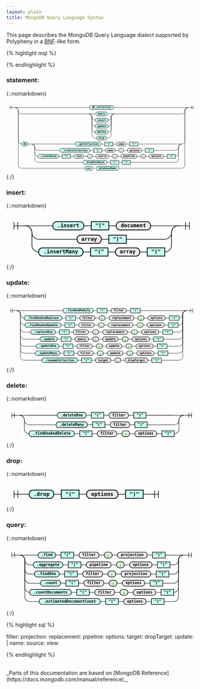 ```yaml
---
layout: plain
title: MongoDB Query Language Syntax
---
```


This page describes the MongoDB Query Language dialect supported by Polypheny in a [BNF](https://en.wikipedia.org/wiki/Backus%E2%80%93Naur_Form)-like form.

{% highlight mql %}

{% endhighlight %}
### statement:
{::nomarkdown}

<html>
<style>
     svg.railroad-diagram {
     }
     svg.railroad-diagram path {
       stroke-width: 1.5;
       stroke: black;
       fill: rgba(0,0,0,0);
     }
     svg.railroad-diagram text {
       font: bold 14px monospace;
       text-anchor: middle;
       white-space: pre;
     }
     svg.railroad-diagram text.diagram-text {
       font-size: 12px;
     }
     svg.railroad-diagram text.diagram-arrow {
       font-size: 16px;
     }
     svg.railroad-diagram text.label {
       text-anchor: start;
     }
     svg.railroad-diagram text.comment {
       font: italic 12px monospace;
     }
     svg.railroad-diagram g.non-terminal text {
       /*font-style: italic;*/
     }
     svg.railroad-diagram rect2 {
      stroke-width: 2;
      stroke: black;
      fill: #D8F4D7;
     }
     svg.railroad-diagram rect2.group-box {
      stroke: gray;
      stroke-dasharray: 10 5;
      fill: none;
     }
     svg.railroad-diagram rect {
       stroke-width: 2;
       stroke: black;
       fill: #c9fff3;
     }
     svg.railroad-diagram rect.group-box {
      stroke: gray;
      stroke-dasharray: 10 5;
      fill: none;
     }
     svg.railroad-diagram path.diagram-text {
       stroke-width: 1.5;
       stroke: black;
       fill: white;
       cursor: help;
     }
     svg.railroad-diagram g.diagram-text:hover path.diagram-text {
     }
</style>
<div style="overflow: auto;">
<svg class="railroad-diagram" width="1087" height="408" viewBox="0 0 1087 408">
<g transform="translate(.5 .5)">
<g>
<path d="M20 21v20m10 -20v20m-10 -10h20"></path>
</g>
<path d="M40 31h10"></path>
<g>
<path d="M50 31h0"></path>
<g>
<path d="M50 31h0"></path>
<path d="M1037 31h0"></path>
<path d="M50 31h36"></path>
<g>
<path d="M86 31h389"></path>
<path d="M612 31h389"></path>
<g class="terminal ">
<path d="M475 31h0"></path>
<path d="M612 31h0"></path>
<rect x="475" y="20" width="137" height="22" rx="10" ry="10"></rect>
<text x="543.5" y="35">db.collection</text>
</g>
</g>
<path d="M1001 31h36"></path>
<path d="M50 31a18 18 0 0 1 18 18v0a18 18 0 0 0 18 18"></path>
<g>
<path d="M86 67h384.5"></path>
<path d="M616.5 67h384.5"></path>
<g>
<path d="M470.5 67h0"></path>
<path d="M616.5 67h0"></path>
<g>
<path d="M470.5 67h0"></path>
<g>
<path d="M470.5 67h0"></path>
<path d="M616.5 67h0"></path>
<path d="M470.5 67h36"></path>
<g>
<path d="M506.5 67h4.5"></path>
<path d="M576 67h4.5"></path>
<g class="terminal ">
<path d="M511 67h0"></path>
<path d="M576 67h0"></path>
<rect x="511" y="56" width="65" height="22" rx="10" ry="10"></rect>
<text x="543.5" y="71">query</text>
</g>
</g>
<path d="M580.5 67h36"></path>
<path d="M470.5 67a18 18 0 0 1 18 18v0a18 18 0 0 0 18 18"></path>
<g>
<path d="M506.5 103h0"></path>
<path d="M580.5 103h0"></path>
<g class="terminal ">
<path d="M506.5 103h0"></path>
<path d="M580.5 103h0"></path>
<rect x="506.5" y="92" width="74" height="22" rx="10" ry="10"></rect>
<text x="543.5" y="107">insert</text>
</g>
</g>
<path d="M580.5 103a18 18 0 0 0 18 -18v0a18 18 0 0 1 18 -18"></path>
<path d="M470.5 67a18 18 0 0 1 18 18v34a18 18 0 0 0 18 18"></path>
<g>
<path d="M506.5 137h0"></path>
<path d="M580.5 137h0"></path>
<g class="terminal ">
<path d="M506.5 137h0"></path>
<path d="M580.5 137h0"></path>
<rect x="506.5" y="126" width="74" height="22" rx="10" ry="10"></rect>
<text x="543.5" y="141">update</text>
</g>
</g>
<path d="M580.5 137a18 18 0 0 0 18 -18v-34a18 18 0 0 1 18 -18"></path>
<path d="M470.5 67a18 18 0 0 1 18 18v68a18 18 0 0 0 18 18"></path>
<g>
<path d="M506.5 171h0"></path>
<path d="M580.5 171h0"></path>
<g class="terminal ">
<path d="M506.5 171h0"></path>
<path d="M580.5 171h0"></path>
<rect x="506.5" y="160" width="74" height="22" rx="10" ry="10"></rect>
<text x="543.5" y="175">delete</text>
</g>
</g>
<path d="M580.5 171a18 18 0 0 0 18 -18v-68a18 18 0 0 1 18 -18"></path>
<path d="M470.5 67a18 18 0 0 1 18 18v102a18 18 0 0 0 18 18"></path>
<g>
<path d="M506.5 205h9"></path>
<path d="M571.5 205h9"></path>
<g class="terminal ">
<path d="M515.5 205h0"></path>
<path d="M571.5 205h0"></path>
<rect x="515.5" y="194" width="56" height="22" rx="10" ry="10"></rect>
<text x="543.5" y="209">drop</text>
</g>
</g>
<path d="M580.5 205a18 18 0 0 0 18 -18v-102a18 18 0 0 1 18 -18"></path>
</g>
<path d="M616.5 67h0"></path>
</g>
</g>
</g>
<path d="M1001 67a18 18 0 0 0 18 -18v0a18 18 0 0 1 18 -18"></path>
<path d="M50 31a18 18 0 0 1 18 18v172a18 18 0 0 0 18 18"></path>
<g>
<path d="M86 239h0"></path>
<path d="M1001 239h0"></path>
<g class="terminal ">
<path d="M86 239h0"></path>
<path d="M124 239h0"></path>
<rect x="86" y="228" width="38" height="22" rx="10" ry="10"></rect>
<text x="105" y="243">db</text>
</g>
<path d="M124 239h10"></path>
<path d="M134 239h10"></path>
<g>
<path d="M144 239h0"></path>
<path d="M1001 239h0"></path>
<g>
<path d="M144 239h0"></path>
<g>
<path d="M144 239h0"></path>
<path d="M1001 239h0"></path>
<path d="M144 239h36"></path>
<g>
<path d="M180 239h214.5"></path>
<path d="M750.5 239h214.5"></path>
<g class="terminal ">
<path d="M394.5 239h0"></path>
<path d="M540.5 239h0"></path>
<rect x="394.5" y="228" width="146" height="22" rx="10" ry="10"></rect>
<text x="467.5" y="243">.getCollection</text>
</g>
<path d="M540.5 239h10"></path>
<path d="M550.5 239h10"></path>
<g class="non-terminal ">
<path d="M560.5 239h0"></path>
<path d="M607.5 239h0"></path>
<rect x="560.5" y="228" width="47" height="22"></rect>
<text x="584" y="243">"("</text>
</g>
<path d="M607.5 239h10"></path>
<path d="M617.5 239h10"></path>
<g class="terminal ">
<path d="M627.5 239h0"></path>
<path d="M683.5 239h0"></path>
<rect x="627.5" y="228" width="56" height="22" rx="10" ry="10" style="fill: #ECECEC; stroke: black; stroke-width: 2;"></rect>
<text x="655.5" y="243">name</text>
</g>
<path d="M683.5 239h10"></path>
<path d="M693.5 239h10"></path>
<g class="non-terminal ">
<path d="M703.5 239h0"></path>
<path d="M750.5 239h0"></path>
<rect x="703.5" y="228" width="47" height="22"></rect>
<text x="727" y="243">")"</text>
</g>
</g>
<path d="M965 239h36"></path>
<path d="M144 239a18 18 0 0 1 18 18v0a18 18 0 0 0 18 18"></path>
<g>
<path d="M180 275h125"></path>
<path d="M840 275h125"></path>
<g class="terminal ">
<path d="M305 275h0"></path>
<path d="M478 275h0"></path>
<rect x="305" y="264" width="173" height="22" rx="10" ry="10"></rect>
<text x="391.5" y="279">.createCollection</text>
</g>
<path d="M478 275h10"></path>
<path d="M488 275h10"></path>
<g class="non-terminal ">
<path d="M498 275h0"></path>
<path d="M545 275h0"></path>
<rect x="498" y="264" width="47" height="22"></rect>
<text x="521.5" y="279">"("</text>
</g>
<path d="M545 275h10"></path>
<path d="M555 275h10"></path>
<g class="terminal ">
<path d="M565 275h0"></path>
<path d="M621 275h0"></path>
<rect x="565" y="264" width="56" height="22" rx="10" ry="10" style="fill: #ECECEC; stroke: black; stroke-width: 2;"></rect>
<text x="593" y="279">name</text>
</g>
<path d="M621 275h10"></path>
<path d="M631 275h10"></path>
<g class="terminal ">
<path d="M641 275h0"></path>
<path d="M670 275h0"></path>
<rect x="641" y="264" width="29" height="22" rx="10" ry="10" style="fill: #D8F4D7; stroke: black; stroke-width: 2;"></rect>
<text x="655.5" y="279">,</text>
</g>
<path d="M670 275h10"></path>
<path d="M680 275h10"></path>
<g class="terminal ">
<path d="M690 275h0"></path>
<path d="M773 275h0"></path>
<rect x="690" y="264" width="83" height="22" rx="10" ry="10" style="fill: #ECECEC; stroke: black; stroke-width: 2;"></rect>
<text x="731.5" y="279">options</text>
</g>
<path d="M773 275h10"></path>
<path d="M783 275h10"></path>
<g class="non-terminal ">
<path d="M793 275h0"></path>
<path d="M840 275h0"></path>
<rect x="793" y="264" width="47" height="22"></rect>
<text x="816.5" y="279">")"</text>
</g>
</g>
<path d="M965 275a18 18 0 0 0 18 -18v0a18 18 0 0 1 18 -18"></path>
<path d="M144 239a18 18 0 0 1 18 18v34a18 18 0 0 0 18 18"></path>
<g>
<path d="M180 309h0"></path>
<path d="M965 309h0"></path>
<g class="terminal ">
<path d="M180 309h0"></path>
<path d="M299 309h0"></path>
<rect x="180" y="298" width="119" height="22" rx="10" ry="10"></rect>
<text x="239.5" y="313">.createView</text>
</g>
<path d="M299 309h10"></path>
<path d="M309 309h10"></path>
<g class="non-terminal ">
<path d="M319 309h0"></path>
<path d="M366 309h0"></path>
<rect x="319" y="298" width="47" height="22"></rect>
<text x="342.5" y="313">"("</text>
</g>
<path d="M366 309h10"></path>
<path d="M376 309h10"></path>
<g class="terminal ">
<path d="M386 309h0"></path>
<path d="M442 309h0"></path>
<rect x="386" y="298" width="56" height="22" rx="10" ry="10" style="fill: #ECECEC; stroke: black; stroke-width: 2;"></rect>
<text x="414" y="313">view</text>
</g>
<path d="M442 309h10"></path>
<path d="M452 309h10"></path>
<g class="terminal ">
<path d="M462 309h0"></path>
<path d="M491 309h0"></path>
<rect x="462" y="298" width="29" height="22" rx="10" ry="10" style="fill: #D8F4D7; stroke: black; stroke-width: 2;"></rect>
<text x="476.5" y="313">,</text>
</g>
<path d="M491 309h10"></path>
<path d="M501 309h10"></path>
<g class="terminal ">
<path d="M511 309h0"></path>
<path d="M585 309h0"></path>
<rect x="511" y="298" width="74" height="22" rx="10" ry="10" style="fill: #ECECEC; stroke: black; stroke-width: 2;"></rect>
<text x="548" y="313">source</text>
</g>
<path d="M585 309h10"></path>
<path d="M595 309h10"></path>
<g class="terminal ">
<path d="M605 309h0"></path>
<path d="M634 309h0"></path>
<rect x="605" y="298" width="29" height="22" rx="10" ry="10" style="fill: #D8F4D7; stroke: black; stroke-width: 2;"></rect>
<text x="619.5" y="313">,</text>
</g>
<path d="M634 309h10"></path>
<path d="M644 309h10"></path>
<g class="terminal ">
<path d="M654 309h0"></path>
<path d="M746 309h0"></path>
<rect x="654" y="298" width="92" height="22" rx="10" ry="10" style="fill: #ECECEC; stroke: black; stroke-width: 2;"></rect>
<text x="700" y="313">pipeline</text>
</g>
<path d="M746 309h10"></path>
<path d="M756 309h10"></path>
<g class="terminal ">
<path d="M766 309h0"></path>
<path d="M795 309h0"></path>
<rect x="766" y="298" width="29" height="22" rx="10" ry="10" style="fill: #D8F4D7; stroke: black; stroke-width: 2;"></rect>
<text x="780.5" y="313">,</text>
</g>
<path d="M795 309h10"></path>
<path d="M805 309h10"></path>
<g class="terminal ">
<path d="M815 309h0"></path>
<path d="M898 309h0"></path>
<rect x="815" y="298" width="83" height="22" rx="10" ry="10" style="fill: #ECECEC; stroke: black; stroke-width: 2;"></rect>
<text x="856.5" y="313">options</text>
</g>
<path d="M898 309h10"></path>
<path d="M908 309h10"></path>
<g class="non-terminal ">
<path d="M918 309h0"></path>
<path d="M965 309h0"></path>
<rect x="918" y="298" width="47" height="22"></rect>
<text x="941.5" y="313">")"</text>
</g>
</g>
<path d="M965 309a18 18 0 0 0 18 -18v-34a18 18 0 0 1 18 -18"></path>
<path d="M144 239a18 18 0 0 1 18 18v68a18 18 0 0 0 18 18"></path>
<g>
<path d="M180 343h257"></path>
<path d="M708 343h257"></path>
<g class="terminal ">
<path d="M437 343h0"></path>
<path d="M574 343h0"></path>
<rect x="437" y="332" width="137" height="22" rx="10" ry="10"></rect>
<text x="505.5" y="347">.dropDatabase</text>
</g>
<path d="M574 343h10"></path>
<path d="M584 343h10"></path>
<g class="non-terminal ">
<path d="M594 343h0"></path>
<path d="M641 343h0"></path>
<rect x="594" y="332" width="47" height="22"></rect>
<text x="617.5" y="347">"("</text>
</g>
<path d="M641 343h10"></path>
<path d="M651 343h10"></path>
<g class="non-terminal ">
<path d="M661 343h0"></path>
<path d="M708 343h0"></path>
<rect x="661" y="332" width="47" height="22"></rect>
<text x="684.5" y="347">")"</text>
</g>
</g>
<path d="M965 343a18 18 0 0 0 18 -18v-68a18 18 0 0 1 18 -18"></path>
</g>
<path d="M1001 239h0"></path>
</g>
</g>
</g>
<path d="M1001 239a18 18 0 0 0 18 -18v-172a18 18 0 0 1 18 -18"></path>
<path d="M50 31a18 18 0 0 1 18 18v310a18 18 0 0 0 18 18"></path>
<g>
<path d="M86 377h360"></path>
<path d="M641 377h360"></path>
<g class="terminal ">
<path d="M446 377h0"></path>
<path d="M493 377h0"></path>
<rect x="446" y="366" width="47" height="22" rx="10" ry="10"></rect>
<text x="469.5" y="381">use</text>
</g>
<path d="M493 377h10"></path>
<path d="M503 377h10"></path>
<g class="terminal ">
<path d="M513 377h0"></path>
<path d="M641 377h0"></path>
<rect x="513" y="366" width="128" height="22" rx="10" ry="10"></rect>
<text x="577" y="381">databaseName</text>
</g>
</g>
<path d="M1001 377a18 18 0 0 0 18 -18v-310a18 18 0 0 1 18 -18"></path>
</g>
<path d="M1037 31h0"></path>
</g>
<path d="M1037 31h10"></path>
<path d="M 1047 31 h 20 m -10 -10 v 20 m 10 -20 v 20"></path>
</g>
</svg>
</div></html>
{:/}

### insert:
{::nomarkdown}

<html>
<style>
     svg.railroad-diagram {
     }
     svg.railroad-diagram path {
       stroke-width: 1.5;
       stroke: black;
       fill: rgba(0,0,0,0);
     }
     svg.railroad-diagram text {
       font: bold 14px monospace;
       text-anchor: middle;
       white-space: pre;
     }
     svg.railroad-diagram text.diagram-text {
       font-size: 12px;
     }
     svg.railroad-diagram text.diagram-arrow {
       font-size: 16px;
     }
     svg.railroad-diagram text.label {
       text-anchor: start;
     }
     svg.railroad-diagram text.comment {
       font: italic 12px monospace;
     }
     svg.railroad-diagram g.non-terminal text {
       /*font-style: italic;*/
     }
     svg.railroad-diagram rect2 {
      stroke-width: 2;
      stroke: black;
      fill: #D8F4D7;
     }
     svg.railroad-diagram rect2.group-box {
      stroke: gray;
      stroke-dasharray: 10 5;
      fill: none;
     }
     svg.railroad-diagram rect {
       stroke-width: 2;
       stroke: black;
       fill: #c9fff3;
     }
     svg.railroad-diagram rect.group-box {
      stroke: gray;
      stroke-dasharray: 10 5;
      fill: none;
     }
     svg.railroad-diagram path.diagram-text {
       stroke-width: 1.5;
       stroke: black;
       fill: white;
       cursor: help;
     }
     svg.railroad-diagram g.diagram-text:hover path.diagram-text {
     }
</style>
<div style="overflow: auto;">
<svg class="railroad-diagram" width="510" height="132" viewBox="0 0 510 132">
<g transform="translate(.5 .5)">
<g>
<path d="M20 21v20m10 -20v20m-10 -10h20"></path>
</g>
<path d="M40 31h10"></path>
<g>
<path d="M50 31h0"></path>
<g>
<path d="M50 31h0"></path>
<path d="M460 31h0"></path>
<path d="M50 31h36"></path>
<g>
<path d="M86 31h38"></path>
<path d="M386 31h38"></path>
<g class="terminal ">
<path d="M124 31h0"></path>
<path d="M207 31h0"></path>
<rect x="124" y="20" width="83" height="22" rx="10" ry="10"></rect>
<text x="165.5" y="35">.insert</text>
</g>
<path d="M207 31h10"></path>
<path d="M217 31h10"></path>
<g class="non-terminal ">
<path d="M227 31h0"></path>
<path d="M274 31h0"></path>
<rect x="227" y="20" width="47" height="22"></rect>
<text x="250.5" y="35">"("</text>
</g>
<path d="M274 31h10"></path>
<path d="M284 31h10"></path>
<g class="terminal ">
<path d="M294 31h0"></path>
<path d="M386 31h0"></path>
<rect x="294" y="20" width="92" height="22" rx="10" ry="10" style="fill: #ECECEC; stroke: black; stroke-width: 2;"></rect>
<text x="340" y="35">document</text>
</g>
</g>
<path d="M424 31h36"></path>
<path d="M50 31a18 18 0 0 1 18 18v0a18 18 0 0 0 18 18"></path>
<g>
<path d="M86 67h103"></path>
<path d="M321 67h103"></path>
<g class="terminal ">
<path d="M189 67h0"></path>
<path d="M254 67h0"></path>
<rect x="189" y="56" width="65" height="22" rx="10" ry="10" style="fill: #ECECEC; stroke: black; stroke-width: 2;"></rect>
<text x="221.5" y="71">array</text>
</g>
<path d="M254 67h10"></path>
<path d="M264 67h10"></path>
<g class="non-terminal ">
<path d="M274 67h0"></path>
<path d="M321 67h0"></path>
<rect x="274" y="56" width="47" height="22"></rect>
<text x="297.5" y="71">")"</text>
</g>
</g>
<path d="M424 67a18 18 0 0 0 18 -18v0a18 18 0 0 1 18 -18"></path>
<path d="M50 31a18 18 0 0 1 18 18v34a18 18 0 0 0 18 18"></path>
<g>
<path d="M86 101h0"></path>
<path d="M424 101h0"></path>
<g class="terminal ">
<path d="M86 101h0"></path>
<path d="M205 101h0"></path>
<rect x="86" y="90" width="119" height="22" rx="10" ry="10"></rect>
<text x="145.5" y="105">.insertMany</text>
</g>
<path d="M205 101h10"></path>
<path d="M215 101h10"></path>
<g class="non-terminal ">
<path d="M225 101h0"></path>
<path d="M272 101h0"></path>
<rect x="225" y="90" width="47" height="22"></rect>
<text x="248.5" y="105">"("</text>
</g>
<path d="M272 101h10"></path>
<path d="M282 101h10"></path>
<g class="terminal ">
<path d="M292 101h0"></path>
<path d="M357 101h0"></path>
<rect x="292" y="90" width="65" height="22" rx="10" ry="10" style="fill: #ECECEC; stroke: black; stroke-width: 2;"></rect>
<text x="324.5" y="105">array</text>
</g>
<path d="M357 101h10"></path>
<path d="M367 101h10"></path>
<g class="non-terminal ">
<path d="M377 101h0"></path>
<path d="M424 101h0"></path>
<rect x="377" y="90" width="47" height="22"></rect>
<text x="400.5" y="105">")"</text>
</g>
</g>
<path d="M424 101a18 18 0 0 0 18 -18v-34a18 18 0 0 1 18 -18"></path>
</g>
<path d="M460 31h0"></path>
</g>
<path d="M460 31h10"></path>
<path d="M 470 31 h 20 m -10 -10 v 20 m 10 -20 v 20"></path>
</g>
</svg>
</div></html>
{:/}

### update:
{::nomarkdown}

<html>
<style>
     svg.railroad-diagram {
     }
     svg.railroad-diagram path {
       stroke-width: 1.5;
       stroke: black;
       fill: rgba(0,0,0,0);
     }
     svg.railroad-diagram text {
       font: bold 14px monospace;
       text-anchor: middle;
       white-space: pre;
     }
     svg.railroad-diagram text.diagram-text {
       font-size: 12px;
     }
     svg.railroad-diagram text.diagram-arrow {
       font-size: 16px;
     }
     svg.railroad-diagram text.label {
       text-anchor: start;
     }
     svg.railroad-diagram text.comment {
       font: italic 12px monospace;
     }
     svg.railroad-diagram g.non-terminal text {
       /*font-style: italic;*/
     }
     svg.railroad-diagram rect2 {
      stroke-width: 2;
      stroke: black;
      fill: #D8F4D7;
     }
     svg.railroad-diagram rect2.group-box {
      stroke: gray;
      stroke-dasharray: 10 5;
      fill: none;
     }
     svg.railroad-diagram rect {
       stroke-width: 2;
       stroke: black;
       fill: #c9fff3;
     }
     svg.railroad-diagram rect.group-box {
      stroke: gray;
      stroke-dasharray: 10 5;
      fill: none;
     }
     svg.railroad-diagram path.diagram-text {
       stroke-width: 1.5;
       stroke: black;
       fill: white;
       cursor: help;
     }
     svg.railroad-diagram g.diagram-text:hover path.diagram-text {
     }
</style>
<div style="overflow: auto;">
<svg class="railroad-diagram" width="922" height="302" viewBox="0 0 922 302">
<g transform="translate(.5 .5)">
<g>
<path d="M20 21v20m10 -20v20m-10 -10h20"></path>
</g>
<path d="M40 31h10"></path>
<g>
<path d="M50 31h0"></path>
<g>
<path d="M50 31h0"></path>
<path d="M872 31h0"></path>
<path d="M50 31h36"></path>
<g>
<path d="M86 31h188"></path>
<path d="M648 31h188"></path>
<g class="terminal ">
<path d="M274 31h0"></path>
<path d="M420 31h0"></path>
<rect x="274" y="20" width="146" height="22" rx="10" ry="10"></rect>
<text x="347" y="35">.findAndModify</text>
</g>
<path d="M420 31h10"></path>
<path d="M430 31h10"></path>
<g class="non-terminal ">
<path d="M440 31h0"></path>
<path d="M487 31h0"></path>
<rect x="440" y="20" width="47" height="22"></rect>
<text x="463.5" y="35">"("</text>
</g>
<path d="M487 31h10"></path>
<path d="M497 31h10"></path>
<g class="terminal ">
<path d="M507 31h0"></path>
<path d="M581 31h0"></path>
<rect x="507" y="20" width="74" height="22" rx="10" ry="10" style="fill: #ECECEC; stroke: black; stroke-width: 2;"></rect>
<text x="544" y="35">filter</text>
</g>
<path d="M581 31h10"></path>
<path d="M591 31h10"></path>
<g class="non-terminal ">
<path d="M601 31h0"></path>
<path d="M648 31h0"></path>
<rect x="601" y="20" width="47" height="22"></rect>
<text x="624.5" y="35">")"</text>
</g>
</g>
<path d="M836 31h36"></path>
<path d="M50 31a18 18 0 0 1 18 18v0a18 18 0 0 0 18 18"></path>
<g>
<path d="M86 67h0"></path>
<path d="M836 67h0"></path>
<g class="terminal ">
<path d="M86 67h0"></path>
<path d="M268 67h0"></path>
<rect x="86" y="56" width="182" height="22" rx="10" ry="10"></rect>
<text x="177" y="71">.findOneAndReplace</text>
</g>
<path d="M268 67h10"></path>
<path d="M278 67h10"></path>
<g class="non-terminal ">
<path d="M288 67h0"></path>
<path d="M335 67h0"></path>
<rect x="288" y="56" width="47" height="22"></rect>
<text x="311.5" y="71">"("</text>
</g>
<path d="M335 67h10"></path>
<path d="M345 67h10"></path>
<g class="terminal ">
<path d="M355 67h0"></path>
<path d="M429 67h0"></path>
<rect x="355" y="56" width="74" height="22" rx="10" ry="10" style="fill: #ECECEC; stroke: black; stroke-width: 2;"></rect>
<text x="392" y="71">filter</text>
</g>
<path d="M429 67h10"></path>
<path d="M439 67h10"></path>
<g class="terminal ">
<path d="M449 67h0"></path>
<path d="M478 67h0"></path>
<rect x="449" y="56" width="29" height="22" rx="10" ry="10" style="fill: #D8F4D7; stroke: black; stroke-width: 2;"></rect>
<text x="463.5" y="71">,</text>
</g>
<path d="M478 67h10"></path>
<path d="M488 67h10"></path>
<g class="terminal ">
<path d="M498 67h0"></path>
<path d="M617 67h0"></path>
<rect x="498" y="56" width="119" height="22" rx="10" ry="10" style="fill: #ECECEC; stroke: black; stroke-width: 2;"></rect>
<text x="557.5" y="71">replacement</text>
</g>
<path d="M617 67h10"></path>
<path d="M627 67h10"></path>
<g class="terminal ">
<path d="M637 67h0"></path>
<path d="M666 67h0"></path>
<rect x="637" y="56" width="29" height="22" rx="10" ry="10" style="fill: #D8F4D7; stroke: black; stroke-width: 2;"></rect>
<text x="651.5" y="71">,</text>
</g>
<path d="M666 67h10"></path>
<path d="M676 67h10"></path>
<g class="terminal ">
<path d="M686 67h0"></path>
<path d="M769 67h0"></path>
<rect x="686" y="56" width="83" height="22" rx="10" ry="10" style="fill: #ECECEC; stroke: black; stroke-width: 2;"></rect>
<text x="727.5" y="71">options</text>
</g>
<path d="M769 67h10"></path>
<path d="M779 67h10"></path>
<g class="non-terminal ">
<path d="M789 67h0"></path>
<path d="M836 67h0"></path>
<rect x="789" y="56" width="47" height="22"></rect>
<text x="812.5" y="71">")"</text>
</g>
</g>
<path d="M836 67a18 18 0 0 0 18 -18v0a18 18 0 0 1 18 -18"></path>
<path d="M50 31a18 18 0 0 1 18 18v34a18 18 0 0 0 18 18"></path>
<g>
<path d="M86 101h4.5"></path>
<path d="M831.5 101h4.5"></path>
<g class="terminal ">
<path d="M90.5 101h0"></path>
<path d="M263.5 101h0"></path>
<rect x="90.5" y="90" width="173" height="22" rx="10" ry="10"></rect>
<text x="177" y="105">.findOneAndUpdate</text>
</g>
<path d="M263.5 101h10"></path>
<path d="M273.5 101h10"></path>
<g class="non-terminal ">
<path d="M283.5 101h0"></path>
<path d="M330.5 101h0"></path>
<rect x="283.5" y="90" width="47" height="22"></rect>
<text x="307" y="105">"("</text>
</g>
<path d="M330.5 101h10"></path>
<path d="M340.5 101h10"></path>
<g class="terminal ">
<path d="M350.5 101h0"></path>
<path d="M424.5 101h0"></path>
<rect x="350.5" y="90" width="74" height="22" rx="10" ry="10" style="fill: #ECECEC; stroke: black; stroke-width: 2;"></rect>
<text x="387.5" y="105">filter</text>
</g>
<path d="M424.5 101h10"></path>
<path d="M434.5 101h10"></path>
<g class="terminal ">
<path d="M444.5 101h0"></path>
<path d="M473.5 101h0"></path>
<rect x="444.5" y="90" width="29" height="22" rx="10" ry="10" style="fill: #D8F4D7; stroke: black; stroke-width: 2;"></rect>
<text x="459" y="105">,</text>
</g>
<path d="M473.5 101h10"></path>
<path d="M483.5 101h10"></path>
<g class="terminal ">
<path d="M493.5 101h0"></path>
<path d="M612.5 101h0"></path>
<rect x="493.5" y="90" width="119" height="22" rx="10" ry="10" style="fill: #ECECEC; stroke: black; stroke-width: 2;"></rect>
<text x="553" y="105">replacement</text>
</g>
<path d="M612.5 101h10"></path>
<path d="M622.5 101h10"></path>
<g class="terminal ">
<path d="M632.5 101h0"></path>
<path d="M661.5 101h0"></path>
<rect x="632.5" y="90" width="29" height="22" rx="10" ry="10" style="fill: #D8F4D7; stroke: black; stroke-width: 2;"></rect>
<text x="647" y="105">,</text>
</g>
<path d="M661.5 101h10"></path>
<path d="M671.5 101h10"></path>
<g class="terminal ">
<path d="M681.5 101h0"></path>
<path d="M764.5 101h0"></path>
<rect x="681.5" y="90" width="83" height="22" rx="10" ry="10" style="fill: #ECECEC; stroke: black; stroke-width: 2;"></rect>
<text x="723" y="105">options</text>
</g>
<path d="M764.5 101h10"></path>
<path d="M774.5 101h10"></path>
<g class="non-terminal ">
<path d="M784.5 101h0"></path>
<path d="M831.5 101h0"></path>
<rect x="784.5" y="90" width="47" height="22"></rect>
<text x="808" y="105">")"</text>
</g>
</g>
<path d="M836 101a18 18 0 0 0 18 -18v-34a18 18 0 0 1 18 -18"></path>
<path d="M50 31a18 18 0 0 1 18 18v68a18 18 0 0 0 18 18"></path>
<g>
<path d="M86 135h31.5"></path>
<path d="M804.5 135h31.5"></path>
<g class="terminal ">
<path d="M117.5 135h0"></path>
<path d="M236.5 135h0"></path>
<rect x="117.5" y="124" width="119" height="22" rx="10" ry="10"></rect>
<text x="177" y="139">.replaceOne</text>
</g>
<path d="M236.5 135h10"></path>
<path d="M246.5 135h10"></path>
<g class="non-terminal ">
<path d="M256.5 135h0"></path>
<path d="M303.5 135h0"></path>
<rect x="256.5" y="124" width="47" height="22"></rect>
<text x="280" y="139">"("</text>
</g>
<path d="M303.5 135h10"></path>
<path d="M313.5 135h10"></path>
<g class="terminal ">
<path d="M323.5 135h0"></path>
<path d="M397.5 135h0"></path>
<rect x="323.5" y="124" width="74" height="22" rx="10" ry="10" style="fill: #ECECEC; stroke: black; stroke-width: 2;"></rect>
<text x="360.5" y="139">filter</text>
</g>
<path d="M397.5 135h10"></path>
<path d="M407.5 135h10"></path>
<g class="terminal ">
<path d="M417.5 135h0"></path>
<path d="M446.5 135h0"></path>
<rect x="417.5" y="124" width="29" height="22" rx="10" ry="10" style="fill: #D8F4D7; stroke: black; stroke-width: 2;"></rect>
<text x="432" y="139">,</text>
</g>
<path d="M446.5 135h10"></path>
<path d="M456.5 135h10"></path>
<g class="terminal ">
<path d="M466.5 135h0"></path>
<path d="M585.5 135h0"></path>
<rect x="466.5" y="124" width="119" height="22" rx="10" ry="10" style="fill: #ECECEC; stroke: black; stroke-width: 2;"></rect>
<text x="526" y="139">replacement</text>
</g>
<path d="M585.5 135h10"></path>
<path d="M595.5 135h10"></path>
<g class="terminal ">
<path d="M605.5 135h0"></path>
<path d="M634.5 135h0"></path>
<rect x="605.5" y="124" width="29" height="22" rx="10" ry="10" style="fill: #D8F4D7; stroke: black; stroke-width: 2;"></rect>
<text x="620" y="139">,</text>
</g>
<path d="M634.5 135h10"></path>
<path d="M644.5 135h10"></path>
<g class="terminal ">
<path d="M654.5 135h0"></path>
<path d="M737.5 135h0"></path>
<rect x="654.5" y="124" width="83" height="22" rx="10" ry="10" style="fill: #ECECEC; stroke: black; stroke-width: 2;"></rect>
<text x="696" y="139">options</text>
</g>
<path d="M737.5 135h10"></path>
<path d="M747.5 135h10"></path>
<g class="non-terminal ">
<path d="M757.5 135h0"></path>
<path d="M804.5 135h0"></path>
<rect x="757.5" y="124" width="47" height="22"></rect>
<text x="781" y="139">")"</text>
</g>
</g>
<path d="M836 135a18 18 0 0 0 18 -18v-68a18 18 0 0 1 18 -18"></path>
<path d="M50 31a18 18 0 0 1 18 18v102a18 18 0 0 0 18 18"></path>
<g>
<path d="M86 169h76.5"></path>
<path d="M759.5 169h76.5"></path>
<g class="terminal ">
<path d="M162.5 169h0"></path>
<path d="M245.5 169h0"></path>
<rect x="162.5" y="158" width="83" height="22" rx="10" ry="10"></rect>
<text x="204" y="173">.update</text>
</g>
<path d="M245.5 169h10"></path>
<path d="M255.5 169h10"></path>
<g class="non-terminal ">
<path d="M265.5 169h0"></path>
<path d="M312.5 169h0"></path>
<rect x="265.5" y="158" width="47" height="22"></rect>
<text x="289" y="173">"("</text>
</g>
<path d="M312.5 169h10"></path>
<path d="M322.5 169h10"></path>
<g class="terminal ">
<path d="M332.5 169h0"></path>
<path d="M397.5 169h0"></path>
<rect x="332.5" y="158" width="65" height="22" rx="10" ry="10" style="fill: #ECECEC; stroke: black; stroke-width: 2;"></rect>
<text x="365" y="173">query</text>
</g>
<path d="M397.5 169h10"></path>
<path d="M407.5 169h10"></path>
<g class="terminal ">
<path d="M417.5 169h0"></path>
<path d="M446.5 169h0"></path>
<rect x="417.5" y="158" width="29" height="22" rx="10" ry="10" style="fill: #D8F4D7; stroke: black; stroke-width: 2;"></rect>
<text x="432" y="173">,</text>
</g>
<path d="M446.5 169h10"></path>
<path d="M456.5 169h10"></path>
<g class="terminal ">
<path d="M466.5 169h0"></path>
<path d="M540.5 169h0"></path>
<rect x="466.5" y="158" width="74" height="22" rx="10" ry="10" style="fill: #ECECEC; stroke: black; stroke-width: 2;"></rect>
<text x="503.5" y="173">update</text>
</g>
<path d="M540.5 169h10"></path>
<path d="M550.5 169h10"></path>
<g class="terminal ">
<path d="M560.5 169h0"></path>
<path d="M589.5 169h0"></path>
<rect x="560.5" y="158" width="29" height="22" rx="10" ry="10" style="fill: #D8F4D7; stroke: black; stroke-width: 2;"></rect>
<text x="575" y="173">,</text>
</g>
<path d="M589.5 169h10"></path>
<path d="M599.5 169h10"></path>
<g class="terminal ">
<path d="M609.5 169h0"></path>
<path d="M692.5 169h0"></path>
<rect x="609.5" y="158" width="83" height="22" rx="10" ry="10" style="fill: #ECECEC; stroke: black; stroke-width: 2;"></rect>
<text x="651" y="173">options</text>
</g>
<path d="M692.5 169h10"></path>
<path d="M702.5 169h10"></path>
<g class="non-terminal ">
<path d="M712.5 169h0"></path>
<path d="M759.5 169h0"></path>
<rect x="712.5" y="158" width="47" height="22"></rect>
<text x="736" y="173">")"</text>
</g>
</g>
<path d="M836 169a18 18 0 0 0 18 -18v-102a18 18 0 0 1 18 -18"></path>
<path d="M50 31a18 18 0 0 1 18 18v136a18 18 0 0 0 18 18"></path>
<g>
<path d="M86 203h58.5"></path>
<path d="M777.5 203h58.5"></path>
<g class="terminal ">
<path d="M144.5 203h0"></path>
<path d="M254.5 203h0"></path>
<rect x="144.5" y="192" width="110" height="22" rx="10" ry="10"></rect>
<text x="199.5" y="207">.updateOne</text>
</g>
<path d="M254.5 203h10"></path>
<path d="M264.5 203h10"></path>
<g class="non-terminal ">
<path d="M274.5 203h0"></path>
<path d="M321.5 203h0"></path>
<rect x="274.5" y="192" width="47" height="22"></rect>
<text x="298" y="207">"("</text>
</g>
<path d="M321.5 203h10"></path>
<path d="M331.5 203h10"></path>
<g class="terminal ">
<path d="M341.5 203h0"></path>
<path d="M415.5 203h0"></path>
<rect x="341.5" y="192" width="74" height="22" rx="10" ry="10" style="fill: #ECECEC; stroke: black; stroke-width: 2;"></rect>
<text x="378.5" y="207">filter</text>
</g>
<path d="M415.5 203h10"></path>
<path d="M425.5 203h10"></path>
<g class="terminal ">
<path d="M435.5 203h0"></path>
<path d="M464.5 203h0"></path>
<rect x="435.5" y="192" width="29" height="22" rx="10" ry="10" style="fill: #D8F4D7; stroke: black; stroke-width: 2;"></rect>
<text x="450" y="207">,</text>
</g>
<path d="M464.5 203h10"></path>
<path d="M474.5 203h10"></path>
<g class="terminal ">
<path d="M484.5 203h0"></path>
<path d="M558.5 203h0"></path>
<rect x="484.5" y="192" width="74" height="22" rx="10" ry="10" style="fill: #ECECEC; stroke: black; stroke-width: 2;"></rect>
<text x="521.5" y="207">update</text>
</g>
<path d="M558.5 203h10"></path>
<path d="M568.5 203h10"></path>
<g class="terminal ">
<path d="M578.5 203h0"></path>
<path d="M607.5 203h0"></path>
<rect x="578.5" y="192" width="29" height="22" rx="10" ry="10" style="fill: #D8F4D7; stroke: black; stroke-width: 2;"></rect>
<text x="593" y="207">,</text>
</g>
<path d="M607.5 203h10"></path>
<path d="M617.5 203h10"></path>
<g class="terminal ">
<path d="M627.5 203h0"></path>
<path d="M710.5 203h0"></path>
<rect x="627.5" y="192" width="83" height="22" rx="10" ry="10" style="fill: #ECECEC; stroke: black; stroke-width: 2;"></rect>
<text x="669" y="207">options</text>
</g>
<path d="M710.5 203h10"></path>
<path d="M720.5 203h10"></path>
<g class="non-terminal ">
<path d="M730.5 203h0"></path>
<path d="M777.5 203h0"></path>
<rect x="730.5" y="192" width="47" height="22"></rect>
<text x="754" y="207">")"</text>
</g>
</g>
<path d="M836 203a18 18 0 0 0 18 -18v-136a18 18 0 0 1 18 -18"></path>
<path d="M50 31a18 18 0 0 1 18 18v170a18 18 0 0 0 18 18"></path>
<g>
<path d="M86 237h54"></path>
<path d="M782 237h54"></path>
<g class="terminal ">
<path d="M140 237h0"></path>
<path d="M259 237h0"></path>
<rect x="140" y="226" width="119" height="22" rx="10" ry="10"></rect>
<text x="199.5" y="241">.updateMany</text>
</g>
<path d="M259 237h10"></path>
<path d="M269 237h10"></path>
<g class="non-terminal ">
<path d="M279 237h0"></path>
<path d="M326 237h0"></path>
<rect x="279" y="226" width="47" height="22"></rect>
<text x="302.5" y="241">"("</text>
</g>
<path d="M326 237h10"></path>
<path d="M336 237h10"></path>
<g class="terminal ">
<path d="M346 237h0"></path>
<path d="M420 237h0"></path>
<rect x="346" y="226" width="74" height="22" rx="10" ry="10" style="fill: #ECECEC; stroke: black; stroke-width: 2;"></rect>
<text x="383" y="241">filter</text>
</g>
<path d="M420 237h10"></path>
<path d="M430 237h10"></path>
<g class="terminal ">
<path d="M440 237h0"></path>
<path d="M469 237h0"></path>
<rect x="440" y="226" width="29" height="22" rx="10" ry="10" style="fill: #D8F4D7; stroke: black; stroke-width: 2;"></rect>
<text x="454.5" y="241">,</text>
</g>
<path d="M469 237h10"></path>
<path d="M479 237h10"></path>
<g class="terminal ">
<path d="M489 237h0"></path>
<path d="M563 237h0"></path>
<rect x="489" y="226" width="74" height="22" rx="10" ry="10" style="fill: #ECECEC; stroke: black; stroke-width: 2;"></rect>
<text x="526" y="241">update</text>
</g>
<path d="M563 237h10"></path>
<path d="M573 237h10"></path>
<g class="terminal ">
<path d="M583 237h0"></path>
<path d="M612 237h0"></path>
<rect x="583" y="226" width="29" height="22" rx="10" ry="10" style="fill: #D8F4D7; stroke: black; stroke-width: 2;"></rect>
<text x="597.5" y="241">,</text>
</g>
<path d="M612 237h10"></path>
<path d="M622 237h10"></path>
<g class="terminal ">
<path d="M632 237h0"></path>
<path d="M715 237h0"></path>
<rect x="632" y="226" width="83" height="22" rx="10" ry="10" style="fill: #ECECEC; stroke: black; stroke-width: 2;"></rect>
<text x="673.5" y="241">options</text>
</g>
<path d="M715 237h10"></path>
<path d="M725 237h10"></path>
<g class="non-terminal ">
<path d="M735 237h0"></path>
<path d="M782 237h0"></path>
<rect x="735" y="226" width="47" height="22"></rect>
<text x="758.5" y="241">")"</text>
</g>
</g>
<path d="M836 237a18 18 0 0 0 18 -18v-170a18 18 0 0 1 18 -18"></path>
<path d="M50 31a18 18 0 0 1 18 18v204a18 18 0 0 0 18 18"></path>
<g>
<path d="M86 271h85"></path>
<path d="M751 271h85"></path>
<g class="terminal ">
<path d="M171 271h0"></path>
<path d="M344 271h0"></path>
<rect x="171" y="260" width="173" height="22" rx="10" ry="10"></rect>
<text x="257.5" y="275">.renameCollection</text>
</g>
<path d="M344 271h10"></path>
<path d="M354 271h10"></path>
<g class="non-terminal ">
<path d="M364 271h0"></path>
<path d="M411 271h0"></path>
<rect x="364" y="260" width="47" height="22"></rect>
<text x="387.5" y="275">"("</text>
</g>
<path d="M411 271h10"></path>
<path d="M421 271h10"></path>
<g class="terminal ">
<path d="M431 271h0"></path>
<path d="M505 271h0"></path>
<rect x="431" y="260" width="74" height="22" rx="10" ry="10" style="fill: #ECECEC; stroke: black; stroke-width: 2;"></rect>
<text x="468" y="275">target</text>
</g>
<path d="M505 271h10"></path>
<path d="M515 271h10"></path>
<g class="terminal ">
<path d="M525 271h0"></path>
<path d="M554 271h0"></path>
<rect x="525" y="260" width="29" height="22" rx="10" ry="10" style="fill: #D8F4D7; stroke: black; stroke-width: 2;"></rect>
<text x="539.5" y="275">,</text>
</g>
<path d="M554 271h10"></path>
<path d="M564 271h10"></path>
<g class="terminal ">
<path d="M574 271h0"></path>
<path d="M684 271h0"></path>
<rect x="574" y="260" width="110" height="22" rx="10" ry="10" style="fill: #ECECEC; stroke: black; stroke-width: 2;"></rect>
<text x="629" y="275">dropTarget</text>
</g>
<path d="M684 271h10"></path>
<path d="M694 271h10"></path>
<g class="non-terminal ">
<path d="M704 271h0"></path>
<path d="M751 271h0"></path>
<rect x="704" y="260" width="47" height="22"></rect>
<text x="727.5" y="275">")"</text>
</g>
</g>
<path d="M836 271a18 18 0 0 0 18 -18v-204a18 18 0 0 1 18 -18"></path>
</g>
<path d="M872 31h0"></path>
</g>
<path d="M872 31h10"></path>
<path d="M 882 31 h 20 m -10 -10 v 20 m 10 -20 v 20"></path>
</g>
</svg>
</div></html>
{:/}

### delete:
{::nomarkdown}

<html>
<style>
     svg.railroad-diagram {
     }
     svg.railroad-diagram path {
       stroke-width: 1.5;
       stroke: black;
       fill: rgba(0,0,0,0);
     }
     svg.railroad-diagram text {
       font: bold 14px monospace;
       text-anchor: middle;
       white-space: pre;
     }
     svg.railroad-diagram text.diagram-text {
       font-size: 12px;
     }
     svg.railroad-diagram text.diagram-arrow {
       font-size: 16px;
     }
     svg.railroad-diagram text.label {
       text-anchor: start;
     }
     svg.railroad-diagram text.comment {
       font: italic 12px monospace;
     }
     svg.railroad-diagram g.non-terminal text {
       /*font-style: italic;*/
     }
     svg.railroad-diagram rect2 {
      stroke-width: 2;
      stroke: black;
      fill: #D8F4D7;
     }
     svg.railroad-diagram rect2.group-box {
      stroke: gray;
      stroke-dasharray: 10 5;
      fill: none;
     }
     svg.railroad-diagram rect {
       stroke-width: 2;
       stroke: black;
       fill: #c9fff3;
     }
     svg.railroad-diagram rect.group-box {
      stroke: gray;
      stroke-dasharray: 10 5;
      fill: none;
     }
     svg.railroad-diagram path.diagram-text {
       stroke-width: 1.5;
       stroke: black;
       fill: white;
       cursor: help;
     }
     svg.railroad-diagram g.diagram-text:hover path.diagram-text {
     }
</style>
<div style="overflow: auto;">
<svg class="railroad-diagram" width="725" height="132" viewBox="0 0 725 132">
<g transform="translate(.5 .5)">
<g>
<path d="M20 21v20m10 -20v20m-10 -10h20"></path>
</g>
<path d="M40 31h10"></path>
<g>
<path d="M50 31h0"></path>
<g>
<path d="M50 31h0"></path>
<path d="M675 31h0"></path>
<path d="M50 31h36"></path>
<g>
<path d="M86 31h107.5"></path>
<path d="M531.5 31h107.5"></path>
<g class="terminal ">
<path d="M193.5 31h0"></path>
<path d="M303.5 31h0"></path>
<rect x="193.5" y="20" width="110" height="22" rx="10" ry="10"></rect>
<text x="248.5" y="35">.deleteOne</text>
</g>
<path d="M303.5 31h10"></path>
<path d="M313.5 31h10"></path>
<g class="non-terminal ">
<path d="M323.5 31h0"></path>
<path d="M370.5 31h0"></path>
<rect x="323.5" y="20" width="47" height="22"></rect>
<text x="347" y="35">"("</text>
</g>
<path d="M370.5 31h10"></path>
<path d="M380.5 31h10"></path>
<g class="terminal ">
<path d="M390.5 31h0"></path>
<path d="M464.5 31h0"></path>
<rect x="390.5" y="20" width="74" height="22" rx="10" ry="10" style="fill: #ECECEC; stroke: black; stroke-width: 2;"></rect>
<text x="427.5" y="35">filter</text>
</g>
<path d="M464.5 31h10"></path>
<path d="M474.5 31h10"></path>
<g class="non-terminal ">
<path d="M484.5 31h0"></path>
<path d="M531.5 31h0"></path>
<rect x="484.5" y="20" width="47" height="22"></rect>
<text x="508" y="35">")"</text>
</g>
</g>
<path d="M639 31h36"></path>
<path d="M50 31a18 18 0 0 1 18 18v0a18 18 0 0 0 18 18"></path>
<g>
<path d="M86 67h103"></path>
<path d="M536 67h103"></path>
<g class="terminal ">
<path d="M189 67h0"></path>
<path d="M308 67h0"></path>
<rect x="189" y="56" width="119" height="22" rx="10" ry="10"></rect>
<text x="248.5" y="71">.deleteMany</text>
</g>
<path d="M308 67h10"></path>
<path d="M318 67h10"></path>
<g class="non-terminal ">
<path d="M328 67h0"></path>
<path d="M375 67h0"></path>
<rect x="328" y="56" width="47" height="22"></rect>
<text x="351.5" y="71">"("</text>
</g>
<path d="M375 67h10"></path>
<path d="M385 67h10"></path>
<g class="terminal ">
<path d="M395 67h0"></path>
<path d="M469 67h0"></path>
<rect x="395" y="56" width="74" height="22" rx="10" ry="10" style="fill: #ECECEC; stroke: black; stroke-width: 2;"></rect>
<text x="432" y="71">filter</text>
</g>
<path d="M469 67h10"></path>
<path d="M479 67h10"></path>
<g class="non-terminal ">
<path d="M489 67h0"></path>
<path d="M536 67h0"></path>
<rect x="489" y="56" width="47" height="22"></rect>
<text x="512.5" y="71">")"</text>
</g>
</g>
<path d="M639 67a18 18 0 0 0 18 -18v0a18 18 0 0 1 18 -18"></path>
<path d="M50 31a18 18 0 0 1 18 18v34a18 18 0 0 0 18 18"></path>
<g>
<path d="M86 101h0"></path>
<path d="M639 101h0"></path>
<g class="terminal ">
<path d="M86 101h0"></path>
<path d="M259 101h0"></path>
<rect x="86" y="90" width="173" height="22" rx="10" ry="10"></rect>
<text x="172.5" y="105">.findOneAndDelete</text>
</g>
<path d="M259 101h10"></path>
<path d="M269 101h10"></path>
<g class="non-terminal ">
<path d="M279 101h0"></path>
<path d="M326 101h0"></path>
<rect x="279" y="90" width="47" height="22"></rect>
<text x="302.5" y="105">"("</text>
</g>
<path d="M326 101h10"></path>
<path d="M336 101h10"></path>
<g class="terminal ">
<path d="M346 101h0"></path>
<path d="M420 101h0"></path>
<rect x="346" y="90" width="74" height="22" rx="10" ry="10" style="fill: #ECECEC; stroke: black; stroke-width: 2;"></rect>
<text x="383" y="105">filter</text>
</g>
<path d="M420 101h10"></path>
<path d="M430 101h10"></path>
<g class="terminal ">
<path d="M440 101h0"></path>
<path d="M469 101h0"></path>
<rect x="440" y="90" width="29" height="22" rx="10" ry="10" style="fill: #D8F4D7; stroke: black; stroke-width: 2;"></rect>
<text x="454.5" y="105">,</text>
</g>
<path d="M469 101h10"></path>
<path d="M479 101h10"></path>
<g class="terminal ">
<path d="M489 101h0"></path>
<path d="M572 101h0"></path>
<rect x="489" y="90" width="83" height="22" rx="10" ry="10" style="fill: #ECECEC; stroke: black; stroke-width: 2;"></rect>
<text x="530.5" y="105">options</text>
</g>
<path d="M572 101h10"></path>
<path d="M582 101h10"></path>
<g class="non-terminal ">
<path d="M592 101h0"></path>
<path d="M639 101h0"></path>
<rect x="592" y="90" width="47" height="22"></rect>
<text x="615.5" y="105">")"</text>
</g>
</g>
<path d="M639 101a18 18 0 0 0 18 -18v-34a18 18 0 0 1 18 -18"></path>
</g>
<path d="M675 31h0"></path>
</g>
<path d="M675 31h10"></path>
<path d="M 685 31 h 20 m -10 -10 v 20 m 10 -20 v 20"></path>
</g>
</svg>
</div></html>
{:/}

### drop:
{::nomarkdown}

<html>
<style>
     svg.railroad-diagram {
     }
     svg.railroad-diagram path {
       stroke-width: 1.5;
       stroke: black;
       fill: rgba(0,0,0,0);
     }
     svg.railroad-diagram text {
       font: bold 14px monospace;
       text-anchor: middle;
       white-space: pre;
     }
     svg.railroad-diagram text.diagram-text {
       font-size: 12px;
     }
     svg.railroad-diagram text.diagram-arrow {
       font-size: 16px;
     }
     svg.railroad-diagram text.label {
       text-anchor: start;
     }
     svg.railroad-diagram text.comment {
       font: italic 12px monospace;
     }
     svg.railroad-diagram g.non-terminal text {
       /*font-style: italic;*/
     }
     svg.railroad-diagram rect2 {
      stroke-width: 2;
      stroke: black;
      fill: #D8F4D7;
     }
     svg.railroad-diagram rect2.group-box {
      stroke: gray;
      stroke-dasharray: 10 5;
      fill: none;
     }
     svg.railroad-diagram rect {
       stroke-width: 2;
       stroke: black;
       fill: #c9fff3;
     }
     svg.railroad-diagram rect.group-box {
      stroke: gray;
      stroke-dasharray: 10 5;
      fill: none;
     }
     svg.railroad-diagram path.diagram-text {
       stroke-width: 1.5;
       stroke: black;
       fill: white;
       cursor: help;
     }
     svg.railroad-diagram g.diagram-text:hover path.diagram-text {
     }
</style>
<div style="overflow: auto;">
<svg class="railroad-diagram" width="422" height="62" viewBox="0 0 422 62">
<g transform="translate(.5 .5)">
<g>
<path d="M20 21v20m10 -20v20m-10 -10h20"></path>
</g>
<path d="M40 31h10"></path>
<g>
<path d="M50 31h0"></path>
<g>
<path d="M50 31h10"></path>
<path d="M362 31h10"></path>
<g class="terminal ">
<path d="M60 31h0"></path>
<path d="M125 31h0"></path>
<rect x="60" y="20" width="65" height="22" rx="10" ry="10"></rect>
<text x="92.5" y="35">.drop</text>
</g>
<path d="M125 31h10"></path>
<path d="M135 31h10"></path>
<g class="non-terminal ">
<path d="M145 31h0"></path>
<path d="M192 31h0"></path>
<rect x="145" y="20" width="47" height="22"></rect>
<text x="168.5" y="35">"("</text>
</g>
<path d="M192 31h10"></path>
<path d="M202 31h10"></path>
<g class="terminal ">
<path d="M212 31h0"></path>
<path d="M295 31h0"></path>
<rect x="212" y="20" width="83" height="22" rx="10" ry="10" style="fill: #ECECEC; stroke: black; stroke-width: 2;"></rect>
<text x="253.5" y="35">options</text>
</g>
<path d="M295 31h10"></path>
<path d="M305 31h10"></path>
<g class="non-terminal ">
<path d="M315 31h0"></path>
<path d="M362 31h0"></path>
<rect x="315" y="20" width="47" height="22"></rect>
<text x="338.5" y="35">")"</text>
</g>
</g>
<path d="M372 31h0"></path>
</g>
<path d="M372 31h10"></path>
<path d="M 382 31 h 20 m -10 -10 v 20 m 10 -20 v 20"></path>
</g>
</svg>
</div></html>
{:/}

### query:
{::nomarkdown}

<html>
<style>
     svg.railroad-diagram {
     }
     svg.railroad-diagram path {
       stroke-width: 1.5;
       stroke: black;
       fill: rgba(0,0,0,0);
     }
     svg.railroad-diagram text {
       font: bold 14px monospace;
       text-anchor: middle;
       white-space: pre;
     }
     svg.railroad-diagram text.diagram-text {
       font-size: 12px;
     }
     svg.railroad-diagram text.diagram-arrow {
       font-size: 16px;
     }
     svg.railroad-diagram text.label {
       text-anchor: start;
     }
     svg.railroad-diagram text.comment {
       font: italic 12px monospace;
     }
     svg.railroad-diagram g.non-terminal text {
       /*font-style: italic;*/
     }
     svg.railroad-diagram rect2 {
      stroke-width: 2;
      stroke: black;
      fill: #D8F4D7;
     }
     svg.railroad-diagram rect2.group-box {
      stroke: gray;
      stroke-dasharray: 10 5;
      fill: none;
     }
     svg.railroad-diagram rect {
       stroke-width: 2;
       stroke: black;
       fill: #c9fff3;
     }
     svg.railroad-diagram rect.group-box {
      stroke: gray;
      stroke-dasharray: 10 5;
      fill: none;
     }
     svg.railroad-diagram path.diagram-text {
       stroke-width: 1.5;
       stroke: black;
       fill: white;
       cursor: help;
     }
     svg.railroad-diagram g.diagram-text:hover path.diagram-text {
     }
</style>
<div style="overflow: auto;">
<svg class="railroad-diagram" width="707" height="234" viewBox="0 0 707 234">
<g transform="translate(.5 .5)">
<g>
<path d="M20 21v20m10 -20v20m-10 -10h20"></path>
</g>
<path d="M40 31h10"></path>
<g>
<path d="M50 31h0"></path>
<g>
<path d="M50 31h0"></path>
<path d="M657 31h0"></path>
<path d="M50 31h36"></path>
<g>
<path d="M86 31h31.5"></path>
<path d="M589.5 31h31.5"></path>
<g class="terminal ">
<path d="M117.5 31h0"></path>
<path d="M182.5 31h0"></path>
<rect x="117.5" y="20" width="65" height="22" rx="10" ry="10"></rect>
<text x="150" y="35">.find</text>
</g>
<path d="M182.5 31h10"></path>
<path d="M192.5 31h10"></path>
<g class="non-terminal ">
<path d="M202.5 31h0"></path>
<path d="M249.5 31h0"></path>
<rect x="202.5" y="20" width="47" height="22"></rect>
<text x="226" y="35">"("</text>
</g>
<path d="M249.5 31h10"></path>
<path d="M259.5 31h10"></path>
<g class="terminal ">
<path d="M269.5 31h0"></path>
<path d="M343.5 31h0"></path>
<rect x="269.5" y="20" width="74" height="22" rx="10" ry="10" style="fill: #ECECEC; stroke: black; stroke-width: 2;"></rect>
<text x="306.5" y="35">filter</text>
</g>
<path d="M343.5 31h10"></path>
<path d="M353.5 31h10"></path>
<g class="terminal ">
<path d="M363.5 31h0"></path>
<path d="M392.5 31h0"></path>
<rect x="363.5" y="20" width="29" height="22" rx="10" ry="10" style="fill: #D8F4D7; stroke: black; stroke-width: 2;"></rect>
<text x="378" y="35">,</text>
</g>
<path d="M392.5 31h10"></path>
<path d="M402.5 31h10"></path>
<g class="terminal ">
<path d="M412.5 31h0"></path>
<path d="M522.5 31h0"></path>
<rect x="412.5" y="20" width="110" height="22" rx="10" ry="10" style="fill: #ECECEC; stroke: black; stroke-width: 2;"></rect>
<text x="467.5" y="35">projection</text>
</g>
<path d="M522.5 31h10"></path>
<path d="M532.5 31h10"></path>
<g class="non-terminal ">
<path d="M542.5 31h0"></path>
<path d="M589.5 31h0"></path>
<rect x="542.5" y="20" width="47" height="22"></rect>
<text x="566" y="35">")"</text>
</g>
</g>
<path d="M621 31h36"></path>
<path d="M50 31a18 18 0 0 1 18 18v0a18 18 0 0 0 18 18"></path>
<g>
<path d="M86 67h13.5"></path>
<path d="M607.5 67h13.5"></path>
<g class="terminal ">
<path d="M99.5 67h0"></path>
<path d="M209.5 67h0"></path>
<rect x="99.5" y="56" width="110" height="22" rx="10" ry="10"></rect>
<text x="154.5" y="71">.aggregate</text>
</g>
<path d="M209.5 67h10"></path>
<path d="M219.5 67h10"></path>
<g class="non-terminal ">
<path d="M229.5 67h0"></path>
<path d="M276.5 67h0"></path>
<rect x="229.5" y="56" width="47" height="22"></rect>
<text x="253" y="71">"("</text>
</g>
<path d="M276.5 67h10"></path>
<path d="M286.5 67h10"></path>
<g class="terminal ">
<path d="M296.5 67h0"></path>
<path d="M388.5 67h0"></path>
<rect x="296.5" y="56" width="92" height="22" rx="10" ry="10" style="fill: #ECECEC; stroke: black; stroke-width: 2;"></rect>
<text x="342.5" y="71">pipeline</text>
</g>
<path d="M388.5 67h10"></path>
<path d="M398.5 67h10"></path>
<g class="terminal ">
<path d="M408.5 67h0"></path>
<path d="M437.5 67h0"></path>
<rect x="408.5" y="56" width="29" height="22" rx="10" ry="10" style="fill: #D8F4D7; stroke: black; stroke-width: 2;"></rect>
<text x="423" y="71">,</text>
</g>
<path d="M437.5 67h10"></path>
<path d="M447.5 67h10"></path>
<g class="terminal ">
<path d="M457.5 67h0"></path>
<path d="M540.5 67h0"></path>
<rect x="457.5" y="56" width="83" height="22" rx="10" ry="10" style="fill: #ECECEC; stroke: black; stroke-width: 2;"></rect>
<text x="499" y="71">options</text>
</g>
<path d="M540.5 67h10"></path>
<path d="M550.5 67h10"></path>
<g class="non-terminal ">
<path d="M560.5 67h0"></path>
<path d="M607.5 67h0"></path>
<rect x="560.5" y="56" width="47" height="22"></rect>
<text x="584" y="71">")"</text>
</g>
</g>
<path d="M621 67a18 18 0 0 0 18 -18v0a18 18 0 0 1 18 -18"></path>
<path d="M50 31a18 18 0 0 1 18 18v34a18 18 0 0 0 18 18"></path>
<g>
<path d="M86 101h18"></path>
<path d="M603 101h18"></path>
<g class="terminal ">
<path d="M104 101h0"></path>
<path d="M196 101h0"></path>
<rect x="104" y="90" width="92" height="22" rx="10" ry="10"></rect>
<text x="150" y="105">.findOne</text>
</g>
<path d="M196 101h10"></path>
<path d="M206 101h10"></path>
<g class="non-terminal ">
<path d="M216 101h0"></path>
<path d="M263 101h0"></path>
<rect x="216" y="90" width="47" height="22"></rect>
<text x="239.5" y="105">"("</text>
</g>
<path d="M263 101h10"></path>
<path d="M273 101h10"></path>
<g class="terminal ">
<path d="M283 101h0"></path>
<path d="M357 101h0"></path>
<rect x="283" y="90" width="74" height="22" rx="10" ry="10" style="fill: #ECECEC; stroke: black; stroke-width: 2;"></rect>
<text x="320" y="105">filter</text>
</g>
<path d="M357 101h10"></path>
<path d="M367 101h10"></path>
<g class="terminal ">
<path d="M377 101h0"></path>
<path d="M406 101h0"></path>
<rect x="377" y="90" width="29" height="22" rx="10" ry="10" style="fill: #D8F4D7; stroke: black; stroke-width: 2;"></rect>
<text x="391.5" y="105">,</text>
</g>
<path d="M406 101h10"></path>
<path d="M416 101h10"></path>
<g class="terminal ">
<path d="M426 101h0"></path>
<path d="M536 101h0"></path>
<rect x="426" y="90" width="110" height="22" rx="10" ry="10" style="fill: #ECECEC; stroke: black; stroke-width: 2;"></rect>
<text x="481" y="105">projection</text>
</g>
<path d="M536 101h10"></path>
<path d="M546 101h10"></path>
<g class="non-terminal ">
<path d="M556 101h0"></path>
<path d="M603 101h0"></path>
<rect x="556" y="90" width="47" height="22"></rect>
<text x="579.5" y="105">")"</text>
</g>
</g>
<path d="M621 101a18 18 0 0 0 18 -18v-34a18 18 0 0 1 18 -18"></path>
<path d="M50 31a18 18 0 0 1 18 18v68a18 18 0 0 0 18 18"></path>
<g>
<path d="M86 135h40.5"></path>
<path d="M580.5 135h40.5"></path>
<g class="terminal ">
<path d="M126.5 135h0"></path>
<path d="M200.5 135h0"></path>
<rect x="126.5" y="124" width="74" height="22" rx="10" ry="10"></rect>
<text x="163.5" y="139">.count</text>
</g>
<path d="M200.5 135h10"></path>
<path d="M210.5 135h10"></path>
<g class="non-terminal ">
<path d="M220.5 135h0"></path>
<path d="M267.5 135h0"></path>
<rect x="220.5" y="124" width="47" height="22"></rect>
<text x="244" y="139">"("</text>
</g>
<path d="M267.5 135h10"></path>
<path d="M277.5 135h10"></path>
<g class="terminal ">
<path d="M287.5 135h0"></path>
<path d="M361.5 135h0"></path>
<rect x="287.5" y="124" width="74" height="22" rx="10" ry="10" style="fill: #ECECEC; stroke: black; stroke-width: 2;"></rect>
<text x="324.5" y="139">filter</text>
</g>
<path d="M361.5 135h10"></path>
<path d="M371.5 135h10"></path>
<g class="terminal ">
<path d="M381.5 135h0"></path>
<path d="M410.5 135h0"></path>
<rect x="381.5" y="124" width="29" height="22" rx="10" ry="10" style="fill: #D8F4D7; stroke: black; stroke-width: 2;"></rect>
<text x="396" y="139">,</text>
</g>
<path d="M410.5 135h10"></path>
<path d="M420.5 135h10"></path>
<g class="terminal ">
<path d="M430.5 135h0"></path>
<path d="M513.5 135h0"></path>
<rect x="430.5" y="124" width="83" height="22" rx="10" ry="10" style="fill: #ECECEC; stroke: black; stroke-width: 2;"></rect>
<text x="472" y="139">options</text>
</g>
<path d="M513.5 135h10"></path>
<path d="M523.5 135h10"></path>
<g class="non-terminal ">
<path d="M533.5 135h0"></path>
<path d="M580.5 135h0"></path>
<rect x="533.5" y="124" width="47" height="22"></rect>
<text x="557" y="139">")"</text>
</g>
</g>
<path d="M621 135a18 18 0 0 0 18 -18v-68a18 18 0 0 1 18 -18"></path>
<path d="M50 31a18 18 0 0 1 18 18v102a18 18 0 0 0 18 18"></path>
<g>
<path d="M86 169h0"></path>
<path d="M621 169h0"></path>
<g class="terminal ">
<path d="M86 169h0"></path>
<path d="M241 169h0"></path>
<rect x="86" y="158" width="155" height="22" rx="10" ry="10"></rect>
<text x="163.5" y="173">.countDocuments</text>
</g>
<path d="M241 169h10"></path>
<path d="M251 169h10"></path>
<g class="non-terminal ">
<path d="M261 169h0"></path>
<path d="M308 169h0"></path>
<rect x="261" y="158" width="47" height="22"></rect>
<text x="284.5" y="173">"("</text>
</g>
<path d="M308 169h10"></path>
<path d="M318 169h10"></path>
<g class="terminal ">
<path d="M328 169h0"></path>
<path d="M402 169h0"></path>
<rect x="328" y="158" width="74" height="22" rx="10" ry="10" style="fill: #ECECEC; stroke: black; stroke-width: 2;"></rect>
<text x="365" y="173">filter</text>
</g>
<path d="M402 169h10"></path>
<path d="M412 169h10"></path>
<g class="terminal ">
<path d="M422 169h0"></path>
<path d="M451 169h0"></path>
<rect x="422" y="158" width="29" height="22" rx="10" ry="10" style="fill: #D8F4D7; stroke: black; stroke-width: 2;"></rect>
<text x="436.5" y="173">,</text>
</g>
<path d="M451 169h10"></path>
<path d="M461 169h10"></path>
<g class="terminal ">
<path d="M471 169h0"></path>
<path d="M554 169h0"></path>
<rect x="471" y="158" width="83" height="22" rx="10" ry="10" style="fill: #ECECEC; stroke: black; stroke-width: 2;"></rect>
<text x="512.5" y="173">options</text>
</g>
<path d="M554 169h10"></path>
<path d="M564 169h10"></path>
<g class="non-terminal ">
<path d="M574 169h0"></path>
<path d="M621 169h0"></path>
<rect x="574" y="158" width="47" height="22"></rect>
<text x="597.5" y="173">")"</text>
</g>
</g>
<path d="M621 169a18 18 0 0 0 18 -18v-102a18 18 0 0 1 18 -18"></path>
<path d="M50 31a18 18 0 0 1 18 18v136a18 18 0 0 0 18 18"></path>
<g>
<path d="M86 203h35.5"></path>
<path d="M585.5 203h35.5"></path>
<g class="terminal ">
<path d="M121.5 203h0"></path>
<path d="M348.5 203h0"></path>
<rect x="121.5" y="192" width="227" height="22" rx="10" ry="10"></rect>
<text x="235" y="207">.estimatedDocumentCount</text>
</g>
<path d="M348.5 203h10"></path>
<path d="M358.5 203h10"></path>
<g class="non-terminal ">
<path d="M368.5 203h0"></path>
<path d="M415.5 203h0"></path>
<rect x="368.5" y="192" width="47" height="22"></rect>
<text x="392" y="207">"("</text>
</g>
<path d="M415.5 203h10"></path>
<path d="M425.5 203h10"></path>
<g class="terminal ">
<path d="M435.5 203h0"></path>
<path d="M518.5 203h0"></path>
<rect x="435.5" y="192" width="83" height="22" rx="10" ry="10" style="fill: #ECECEC; stroke: black; stroke-width: 2;"></rect>
<text x="477" y="207">options</text>
</g>
<path d="M518.5 203h10"></path>
<path d="M528.5 203h10"></path>
<g class="non-terminal ">
<path d="M538.5 203h0"></path>
<path d="M585.5 203h0"></path>
<rect x="538.5" y="192" width="47" height="22"></rect>
<text x="562" y="207">")"</text>
</g>
</g>
<path d="M621 203a18 18 0 0 0 18 -18v-136a18 18 0 0 1 18 -18"></path>
</g>
<path d="M657 31h0"></path>
</g>
<path d="M657 31h10"></path>
<path d="M 667 31 h 20 m -10 -10 v 20 m 10 -20 v 20"></path>
</g>
</svg>
</div></html>
{:/}


{% highlight sql %}

filter: <document>
projection: <document>
replacement: <document>
pipeline: <array>
options: <document>
target: <string>
dropTarget: <boolean>
update: <array> | <document>
name: <string>
source: <string>
view: <strin>

{% endhighlight %}



<br>
_Parts of this documentation are based on [MongoDB Reference](https://docs.mongodb.com/manual/reference)._
